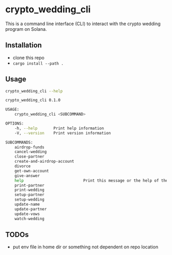 # crypto_wedding_cli

This is a command line interface (CLI) to interact with the crypto wedding program on Solana.

## Installation

- clone this repo
- `cargo install --path .`

## Usage

```sh
crypto_wedding_cli --help

crypto_wedding_cli 0.1.0

USAGE:
    crypto_wedding_cli <SUBCOMMAND>

OPTIONS:
    -h, --help       Print help information
    -V, --version    Print version information

SUBCOMMANDS:
    airdrop-funds
    cancel-wedding
    close-partner
    create-and-airdrop-account
    divorce
    get-own-account
    give-answer
    help                          Print this message or the help of the given subcommand(s)
    print-partner
    print-wedding
    setup-partner
    setup-wedding
    update-name
    update-partner
    update-vows
    watch-wedding
```

## TODOs

- put env file in home dir or something not dependent on repo location
